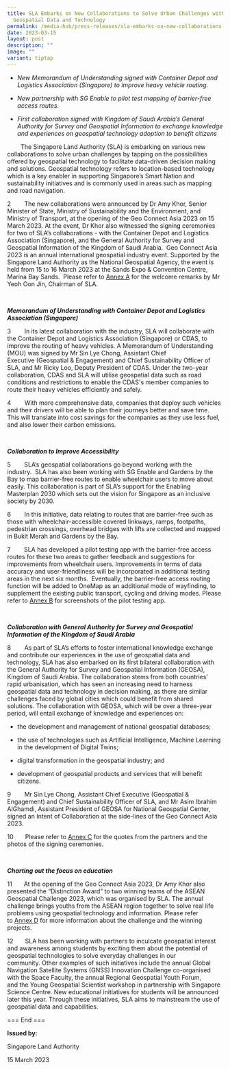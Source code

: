 ```yaml
---
title: SLA Embarks on New Collaborations to Solve Urban Challenges with
  Geospatial Data and Technology
permalink: /media-hub/press-releases/sla-embarks-on-new-collaborations-to-solve-urban-challenges/
date: 2023-03-15
layout: post
description: ""
image: ""
variant: tiptap
---
```

<ul data-tight="true" class="tight">
<li>
<p><em>New Memorandum of Understanding signed with Container Depot and Logistics Association (Singapore) to improve heavy vehicle routing.</em>
</p>
</li>
<li>
<p><em>New partnership with SG Enable to pilot test mapping of barrier-free access routes.</em>
</p>
</li>
<li>
<p><em>First collaboration signed with Kingdom of Saudi Arabia’s General Authority for Survey and Geospatial Information to exchange knowledge and experiences on geospatial technology adoption to benefit citizens</em>
</p>
</li>
</ul>
<p></p>
<p>&nbsp;&nbsp; &nbsp;&nbsp;&nbsp; &nbsp;The Singapore Land Authority (SLA)
is embarking on various new collaborations to solve urban challenges by
tapping on the possibilities offered by geospatial technology to facilitate
data-driven decision making and solutions. Geospatial technology refers
to location-based technology which is a key enabler in supporting Singapore’s
Smart Nation and sustainability initiatives and is commonly used in areas
such as mapping and road navigation.</p>
<p></p>
<p>2&nbsp;&nbsp;&nbsp;&nbsp;&nbsp;&nbsp;&nbsp; The new collaborations were
announced by&nbsp;Dr Amy Khor, Senior Minister of State, Ministry of Sustainability
and the Environment, and Ministry of Transport, at the opening of the Geo
Connect Asia 2023&nbsp;on 15 March 2023. At the event,&nbsp;Dr Khor also
witnessed the signing ceremonies for two of SLA’s collaborations - with
the&nbsp;Container Depot and Logistics Association (Singapore), and the
General Authority for Survey and Geospatial Information of the Kingdom
of Saudi Arabia.&nbsp;&nbsp;Geo Connect Asia 2023 is&nbsp;an annual international
geospatial industry event. Supported by the Singapore Land Authority as
the National Geospatial Agency, the event is held from 15 to 16 March 2023
at the Sands Expo &amp; Convention Centre, Marina Bay Sands.&nbsp;&nbsp;Please
refer to&nbsp;<u>Annex A</u>&nbsp;for the welcome remarks by Mr Yeoh Oon
Jin, Chairman of SLA.</p>
<p>&nbsp;</p>
<p><strong><em>Memorandum of Understanding with&nbsp;Container Depot and Logistics Association (Singapore)</em></strong>
</p>
<p></p>
<p>3&nbsp;&nbsp;&nbsp;&nbsp;&nbsp;&nbsp;&nbsp; In its latest collaboration
with the industry, SLA will collaborate with the Container Depot and Logistics
Association (Singapore) or CDAS, to improve the routing of heavy vehicles.
A Memorandum of Understanding (MOU) was signed by Mr Sin Lye Chong, Assistant
Chief Executive&nbsp;(Geospatial &amp; Engagement) and Chief Sustainability
Officer&nbsp;of SLA, and Mr Ricky Loo, Deputy President of CDAS. Under&nbsp;the
two-year collaboration, CDAS and SLA will utilise geospatial data such
as road conditions and restrictions to enable the CDAS's member companies
to route their heavy vehicles efficiently and safely.</p>
<p></p>
<p>4&nbsp;&nbsp;&nbsp;&nbsp;&nbsp;&nbsp;&nbsp; With more comprehensive data,&nbsp;companies
that deploy such vehicles and their drivers will be able to plan their
journeys better and save time. This will translate&nbsp;into cost savings
for the companies as they use less fuel, and also lower their carbon emissions.</p>
<p>&nbsp;</p>
<p><strong><em>Collaboration to Improve Accessibility</em></strong>
</p>
<p></p>
<p>5&nbsp;&nbsp;&nbsp;&nbsp;&nbsp;&nbsp;&nbsp; SLA’s geospatial collaborations
go beyond working with the industry.&nbsp;&nbsp;SLA has also been working
with SG Enable and Gardens by the Bay to map barrier-free routes to enable
wheelchair users to move about easily. This collaboration is part of SLA’s
support for the Enabling Masterplan 2030 which sets out the vision for
Singapore as an inclusive society by 2030.</p>
<p></p>
<p>6&nbsp;&nbsp;&nbsp;&nbsp;&nbsp;&nbsp;&nbsp;&nbsp;In this initiative, data
relating to routes that are barrier-free such as those with&nbsp;wheelchair-accessible
covered linkways, ramps, footpaths, pedestrian crossings, overhead bridges
with lifts are collected and mapped in Bukit Merah and Gardens by the Bay.<em>&nbsp;</em>
</p>
<p></p>
<p>7&nbsp;&nbsp;&nbsp;&nbsp;&nbsp;&nbsp;&nbsp;&nbsp;SLA has developed a pilot
testing app with the barrier-free access routes for these two areas to
gather feedback and suggestions for improvements from wheelchair users.
Improvements in terms of data accuracy and user-friendliness will be incorporated
in additional testing areas in the next six months.&nbsp; Eventually, the
barrier-free access routing function will be added to OneMap as an additional
mode of wayfinding, to supplement the existing public transport, cycling
and driving modes. Please refer to&nbsp;<u>Annex B</u>&nbsp;for screenshots
of the pilot testing app.</p>
<p>&nbsp;</p>
<p><strong><em>Collaboration with&nbsp;General Authority for Survey and Geospatial Information of the Kingdom of Saudi Arabia</em></strong>
</p>
<p></p>
<p>8&nbsp;&nbsp;&nbsp;&nbsp;&nbsp;&nbsp;&nbsp;&nbsp;As part of SLA’s efforts
to foster international knowledge exchange and contribute our experiences
in the use of geospatial data and technology, SLA has also embarked on
its first bilateral collaboration with the&nbsp;General Authority for Survey
and Geospatial Information (GEOSA), Kingdom of Saudi Arabia. The collaboration
stems from both countries’ rapid urbanisation, which has seen an increasing
need to harness geospatial data and technology in decision making, as there
are&nbsp;similar challenges faced&nbsp;by&nbsp;global cities which could
benefit from shared solutions.&nbsp;The collaboration with GEOSA, which
will be over a three-year period, will entail&nbsp;exchange of knowledge
and experiences on:</p>
<ul data-tight="true" class="tight">
<li>
<p>the development and management of national geospatial databases;</p>
</li>
<li>
<p>the use of technologies such as Artificial Intelligence, Machine Learning
in the development of Digital Twins;</p>
</li>
<li>
<p>digital transformation in the geospatial industry; and</p>
</li>
<li>
<p>development of geospatial products and services that will benefit citizens.</p>
</li>
</ul>
<p></p>
<p>9&nbsp;&nbsp;&nbsp;&nbsp;&nbsp;&nbsp;&nbsp; Mr Sin Lye Chong, Assistant
Chief Executive&nbsp;(Geospatial &amp; Engagement) and Chief Sustainability
Officer&nbsp;of SLA, and Mr&nbsp;Asim Ibrahim AlGhamdi, Assistant President
of GEOSA for National Geospatial Center, signed an Intent of Collaboration
at the side-lines of the Geo Connect Asia 2023.</p>
<p></p>
<p>10&nbsp;&nbsp;&nbsp;&nbsp;&nbsp;&nbsp; Please refer to&nbsp;<u>Annex C</u>&nbsp;for
the quotes from the partners and the photos of the signing ceremonies.</p>
<p>&nbsp;</p>
<p><strong><em>Charting out the focus on education</em></strong>
</p>
<p></p>
<p>11&nbsp;&nbsp;&nbsp;&nbsp;&nbsp;&nbsp; At the opening of the Geo Connect
Asia 2023, Dr Amy Khor also presented the “Distinction Award” to two winning
teams of the ASEAN Geospatial Challenge 2023, which was organised by SLA.
The annual challenge&nbsp;brings youths from the ASEAN region together
to solve real life problems using geospatial technology and information.
Please refer to&nbsp;<u>Annex D</u>&nbsp;for more information about the
challenge and the winning projects.</p>
<p></p>
<p>12&nbsp;&nbsp;&nbsp;&nbsp;&nbsp;&nbsp; SLA has been working with partners
to inculcate&nbsp;geospatial interest and awareness among students&nbsp;by
exciting them about the potential of geospatial technologies to solve everyday
challenges in our community.&nbsp;Other examples of such initiatives include
the annual Global Navigation Satellite Systems (GNSS) Innovation Challenge
co-organised with the Space Faculty, the&nbsp;annual&nbsp;Regional Geospatial
Youth Forum, and&nbsp;the&nbsp;Young Geospatial Scientist workshop in partnership
with Singapore Science Centre. New educational initiatives for students
will be announced later this year. Through these initiatives, SLA aims
to mainstream the use of geospatial data and capabilities.
<br>
</p>
<p></p>
<p>=== End ===</p>
<p></p>
<p><strong>Issued by:</strong>
</p>
<p>Singapore Land Authority</p>
<p>15 March 2023</p>